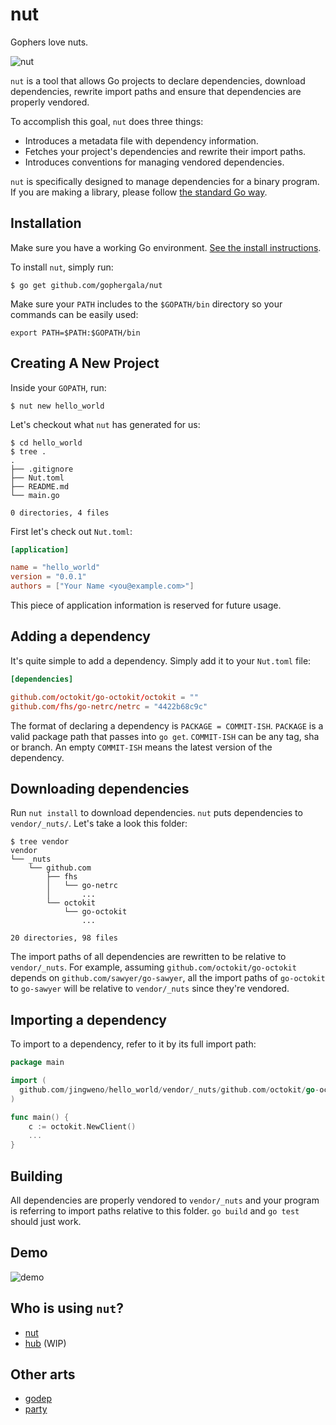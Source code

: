 # nut

Gophers love nuts.

![nut](https://dl.dropboxusercontent.com/u/1079131/nut.png)

`nut` is a tool that allows Go projects to declare dependencies, download dependencies, rewrite import paths and ensure that dependencies are properly vendored.

To accomplish this goal, `nut` does three things:

* Introduces a metadata file with dependency information.
* Fetches your project's dependencies and rewrite their import paths.
* Introduces conventions for managing vendored dependencies.

`nut` is specifically designed to manage dependencies for a binary program. If you are making a library, please follow [the standard Go way](https://golang.org/doc/code.html#Library).

## Installation

Make sure you have a working Go environment. [See the install instructions](http://golang.org/doc/install.html).

To install `nut`, simply run:
```
$ go get github.com/gophergala/nut
```

Make sure your `PATH` includes to the `$GOPATH/bin` directory so your
commands can be easily used:

```
export PATH=$PATH:$GOPATH/bin
```

## Creating A New Project

Inside your `GOPATH`, run:

```
$ nut new hello_world
```

Let's checkout what `nut` has generated for us:

```
$ cd hello_world
$ tree .
.
├── .gitignore
├── Nut.toml
├── README.md
└── main.go

0 directories, 4 files
```

First let's check out `Nut.toml`:

```toml
[application]

name = "hello_world"
version = "0.0.1"
authors = ["Your Name <you@example.com>"]
```

This piece of application information is reserved for future usage.

## Adding a dependency

It's quite simple to add a dependency. Simply add it to your `Nut.toml` file:

```toml
[dependencies]

github.com/octokit/go-octokit/octokit = ""
github.com/fhs/go-netrc/netrc = "4422b68c9c"
```

The format of declaring a dependency is `PACKAGE = COMMIT-ISH`.
`PACKAGE` is a valid package path that passes into `go get`.
`COMMIT-ISH` can be any tag, sha or branch.
An empty `COMMIT-ISH` means the latest version of the dependency.

## Downloading dependencies

Run `nut install` to download dependencies. `nut` puts dependencies to `vendor/_nuts/`.
Let's take a look this folder:

```
$ tree vendor
vendor
└── _nuts
    └── github.com
        ├── fhs
        │   └── go-netrc
        │       ...
        └── octokit
            └── go-octokit
                ...

20 directories, 98 files
```

The import paths of all dependencies are rewritten to be relative to `vendor/_nuts`.
For example, assuming `github.com/octokit/go-octokit` depends on `github.com/sawyer/go-sawyer`,
all the import paths of `go-octokit` to `go-sawyer` will be relative to `vendor/_nuts` since they're vendored.

## Importing a dependency

To import to a dependency, refer to it by its full import path:

```go
package main

import (
  github.com/jingweno/hello_world/vendor/_nuts/github.com/octokit/go-octokit/octokit
)

func main() {
    c := octokit.NewClient()
    ...
}
```

## Building

All dependencies are properly vendored to `vendor/_nuts` and your program is referring to import paths relative to this folder.
`go build` and `go test` should just work.

## Demo

![demo](https://dl.dropboxusercontent.com/u/1079131/nut_demo.gif)

## Who is using `nut`?

* [nut](github.com/gophergala/nut)
* [hub](github.com/github/hub) (WIP)

## Other arts

* [godep](https://github.com/tools/godep)
* [party](https://github.com/mjibson/party)
